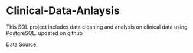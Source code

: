 # Clinical-Data-Anlaysis
 This SQL project includes data cleaning and analysis on clinical data using PostgreSQL. updated on github
 
 [ Data Source:](https://datawizardry.academy/sql-basics-healthcare/)
